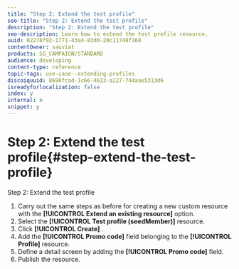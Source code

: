 ```yaml
---
title: "Step 2: Extend the test profile"
seo-title: "Step 2: Extend the test profile"
description: "Step 2: Extend the test profile"
seo-description: Learn how to extend the test profile resource.
uuid: 02278f92-1771-43a4-83d0-20c11748f168
contentOwner: sauviat
products: SG_CAMPAIGN/STANDARD
audience: developing
content-type: reference
topic-tags: use-case--extending-profiles
discoiquuid: 8698fcad-1c66-4633-a227-744aae5313d6
isreadyforlocalization: false
index: y
internal: n
snippet: y
---
```


# Step 2: Extend the test profile{#step-extend-the-test-profile}

Step 2: Extend the test profile

1. Carry out the same steps as before for creating a new custom resource with the **[!UICONTROL Extend an existing resource]** option.
1. Select the **[!UICONTROL Test profile (seedMember)]** resource.
1. Click **[!UICONTROL Create]** .
1. Add the **[!UICONTROL Promo code]** field belonging to the **[!UICONTROL Profile]** resource.
1. Define a detail screen by adding the **[!UICONTROL Promo code]** field.
1. Publish the resource.

